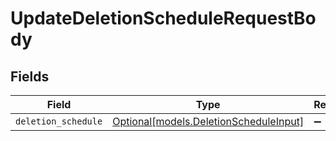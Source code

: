 # UpdateDeletionScheduleRequestBody


## Fields

| Field                                                                        | Type                                                                         | Required                                                                     | Description                                                                  |
| ---------------------------------------------------------------------------- | ---------------------------------------------------------------------------- | ---------------------------------------------------------------------------- | ---------------------------------------------------------------------------- |
| `deletion_schedule`                                                          | [Optional[models.DeletionScheduleInput]](../models/deletionscheduleinput.md) | :heavy_minus_sign:                                                           | N/A                                                                          |